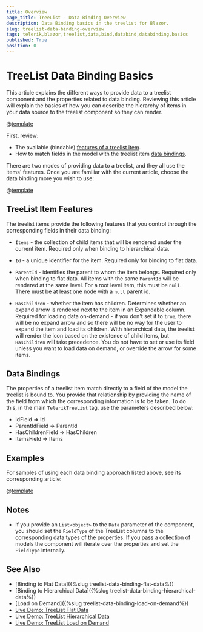 ```yaml
---
title: Overview
page_title: TreeList - Data Binding Overview
description: Data Binding basics in the treelist for Blazor.
slug: treelist-data-binding-overview
tags: telerik,blazor,treelist,data,bind,databind,databinding,basics
published: True
position: 0
---
```


# TreeList Data Binding Basics

This article explains the different ways to provide data to a treelist component and the properties related to data binding. Reviewing this article will explain the basics of how you can describe the hierarchy of items in your data source to the treelist component so they can render.

@[template](/_contentTemplates/common/general-info.md#valuebind-vs-databind-link)

First, review:

* The available (bindable) [features of a treelist item](#treelist-item-features).
* How to match fields in the model with the treelist item [data bindings](#data-bindings).

There are two modes of providing data to a treelist, and they all use the items' features. Once you are familiar with the current article, choose the data binding more you wish to use:

@[template](/_contentTemplates/treelist/databinding.md#data-binding-modes)

## TreeList Item Features

The treelist items provide the following features that you control through the corresponding fields in their data binding:

* `Items` - the collection of child items that will be rendered under the current item. Required only when binding to hierarchical data.

* `Id` - a unique identifier for the item. Required only for binding to flat data.

* `ParentId` - identifies the parent to whom the item belongs. Required only when binding to flat data. All items with the same `ParentId` will be rendered at the same level. For a root level item, this must be `null`. There must be at least one node with a `null` parent id.

* `HasChildren` - whether the item has children. Determines whether an expand arrow is rendered next to the item in an Expandable column. Required for loading data on-demand - if you don't set it to `true`, there will be no expand arrow and so there will be no way for the user to expand the item and load its children. With hierarchical data, the treelist will render the icon based on the existence of child items, but `HasChildren` will take precedence. You do not have to set or use its field unless you want to load data on demand, or override the arrow for some items.

## Data Bindings

The properties of a treelist item match directly to a field of the model the treelist is bound to. You provide that relationship by providing the name of the field from which the corresponding information is to be taken. To do this, in the main `TelerikTreeList` tag, use the parameters described below:

* IdField => Id
* ParentIdField => ParentId
* HasChildrenField => HasChildren
* ItemsField => Items


## Examples

For samples of using each data binding approach listed above, see its corresponding article:

@[template](/_contentTemplates/treelist/databinding.md#data-binding-modes)

## Notes

* If you provide an `List<object>` to the `Data` parameter of the component, you should set the `FieldType` of the TreeList columns to the corresponding data types of the properties. If you pass a collection of models the component will iterate over the properties and set the `FieldType` internally. 


## See Also

  * [Binding to Flat Data]({%slug treelist-data-binding-flat-data%})
  * [Binding to Hierarchical Data]({%slug treelist-data-binding-hierarchical-data%})
  * [Load on Demand]({%slug treelist-data-binding-load-on-demand%})
  * [Live Demo: TreeList Flat Data](https://demos.telerik.com/blazor-ui/treelist/flat-data)
  * [Live Demo: TreeList Hierarchical Data](https://demos.telerik.com/blazor-ui/treelist/hierarchical-data)
  * [Live Demo: TreeList Load on Demand](https://demos.telerik.com/blazor-ui/treelist/lazy-loading)
